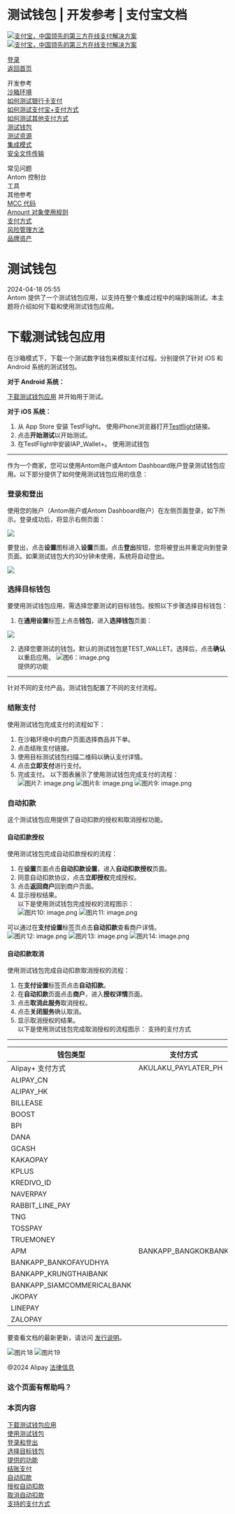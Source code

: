 测试钱包 | 开发参考 | 支付宝文档
==================

[![支付宝，中国领先的第三方在线支付解决方案](https://ac.alipay.com/storage/2024/3/26/d66c43c0-440d-4c97-9976-f2028a2c8c5e.svg)](/docs/) [![支付宝，中国领先的第三方在线支付解决方案](https://ac.alipay.com/storage/2024/3/26/a48bd336-aea0-4f16-bf83-616eacbb4434.svg)](/docs/)

[登录](https://global.alipay.com/ilogin/account_login.htm?goto=https%3A%2F%2Fglobal.alipay.com%2Fdocs%2Fac%2Fref%2Ftestwallet)  
[返回首页](../../)  

开发参考  
[沙箱环境](/docs/ac/ref/sandbox)  
[如何测试银行卡支付](/docs/ac/ref/card)  
[如何测试支付宝+支付方式](/docs/ac/ref/wallet)  
[如何测试其他支付方式](/docs/ac/ref/other)  
[测试钱包](/docs/ac/ref/testwallet)  
[测试资源](/docs/ac/ref/test_resource)  
[集成模式](/docs/ac/ref/oy9921)  
[安全文件传输](/docs/ac/ref/xgcpey)  

常见问题  
Antom 控制台  
工具  
其他参考  
[MCC 代码](/docs/ac/ref/mcccodes)  
[Amount 对象使用规则](/docs/ac/ref/cc)  
[支付方式](/docs/ac/ref/payment_method)  
[风险管理方法](/docs/ac/ref/risk_methods)  
[品牌资产](/docs/ac/ref/brandasset)  

测试钱包
==========

2024-04-18 05:55  
Antom 提供了一个测试钱包应用，以支持在整个集成过程中的端到端测试。本主题将介绍如何下载和使用测试钱包应用。

下载测试钱包应用
============================

在沙箱模式下，下载一个测试数字钱包来模拟支付过程。分别提供了针对 iOS 和 Android 系统的测试钱包。

**对于 Android 系统：**

[下载测试钱包应用](https://mdn.alipayobjects.com/portal_1iloqt/afts/file/A*Fw2yT4DEr3QAAAAAAAAAAAAAAQAAAQ) 并开始用于测试。

**对于 iOS 系统：**

1.  从 App Store 安装 TestFlight。
使用iPhone浏览器打开[Testflight](https://testflight.apple.com/join/eFAxdeIz)链接。
2. 点击**开始测试**以开始测试。
3. 在TestFlight中安装IAP\_Wallet+。
使用测试钱包
------------

作为一个商家，您可以使用Antom账户或Antom Dashboard账户登录测试钱包应用。以下部分提供了如何使用测试钱包应用的信息：

### 登录和登出

使用您的账户（Antom账户或Antom Dashboard账户）在左侧页面登录，如下所示。登录成功后，将显示右侧页面：

![](https://idocs-assets.marmot-cloud.com/storage/idocs87c36dc8dac653c1/1710230248667-539ab7be-b830-421f-9e2f-071b1e4c00ab.png)

要登出，点击**设置**图标进入**设置**页面。点击**登出**按钮，您将被登出并重定向到登录页面。如果测试钱包大约30分钟未使用，系统将自动登出。

![](https://idocs-assets.marmot-cloud.com/storage/idocs87c36dc8dac653c1/1710486045856-c3a00972-f335-4d3c-9a57-f880d37e4d98.png)

### 选择目标钱包

要使用测试钱包应用，需选择您要测试的目标钱包。按照以下步骤选择目标钱包：

1. 在**通用设置**标签上点击**钱包**，进入**选择钱包**页面：

![](https://idocs-assets.marmot-cloud.com/storage/idocs87c36dc8dac653c1/1710231746255-2b367efb-853f-486d-a04d-a60b4ed1acbe.png)

2. 选择您要测试的钱包。默认的测试钱包是TEST\_WALLET。选择后，点击**确认**以重启应用。
![图6：image.png](https://idocs-assets.marmot-cloud.com/storage/idocs87c36dc8dac653c1/1710231753094-322a8486-4e63-4690-ae7d-3836d476da5a.png)  
提供的功能
----------------

针对不同的支付产品，测试钱包配置了不同的支付流程。
### 结账支付
使用测试钱包完成支付的流程如下：
1. 在沙箱环境中的商户页面选择商品并下单。
2. 点击结账支付链接。
3. 使用目标测试钱包扫描二维码以确认支付详情。
4. 点击**立即支付**进行支付。
5. 完成支付。
以下图表展示了使用测试钱包完成支付的流程：
![图片7: image.png](https://idocs-assets.marmot-cloud.com/storage/idocs87c36dc8dac653c1/1710231260186-8d522bf5-0864-4181-8263-d198690ea294.png) ![图片8: image.png](https://idocs-assets.marmot-cloud.com/storage/idocs87c36dc8dac653c1/1710231270735-876be9fc-5b37-4a09-87c2-b146a7718888.png) ![图片9: image.png](https://idocs-assets.marmot-cloud.com/storage/idocs87c36dc8dac653c1/1710231283218-63c4e074-8078-4409-a9a1-3503c7c46cac.png)
### 自动扣款  
这个测试钱包应用提供了自动扣款的授权和取消授权功能。  

#### 自动扣款授权  
使用测试钱包完成自动扣款授权的流程：  
1. 在**设置**页面点击**自动扣款设置**，进入**自动扣款授权**页面。
2. 同意自动扣款协议，点击**立即授权**完成授权。
3. 点击**返回商户**回到商户页面。
4. 显示授权结果。  
以下是使用测试钱包完成授权的流程图示：  
![图片10: image.png](https://idocs-assets.marmot-cloud.com/storage/idocs87c36dc8dac653c1/1655997787774-be50cc28-cf78-483c-aa00-5700b7bf4be7.png) ![图片11: image.png](https://idocs-assets.marmot-cloud.com/storage/idocs87c36dc8dac653c1/1655997797928-ace92074-a547-4590-b718-06b8481fd08c.png)  

可以通过在**支付设置**标签页点击**自动扣款**查看商户详情。  
![图片12: image.png](https://idocs-assets.marmot-cloud.com/storage/idocs87c36dc8dac653c1/1655997804874-d856d579-df13-484e-83e6-d590aded1f2a.png) ![图片13: image.png](https://idocs-assets.marmot-cloud.com/storage/idocs87c36dc8dac653c1/1655997810433-ed313314-0020-4b2f-a3f7-caad550fb128.png) ![图片14: image.png](https://idocs-assets.marmot-cloud.com/storage/idocs87c36dc8dac653c1/1655997862404-3860f89c-c849-45fa-9bd9-c4c0ff476aa8.png)  

#### 自动扣款取消  
使用测试钱包完成自动扣款取消授权的流程：  
1. 在**支付设置**标签页点击**自动扣款**。
2. 在**自动扣款**页面点击**商户**，进入**授权详情**页面。
3. 点击**取消此服务**取消授权。
4. 点击**关闭服务**确认取消。
5. 显示取消授权的结果。  
以下是使用测试钱包完成取消授权的流程图示：
支持的支付方式
----------------

| **钱包类型** | **支付方式** |
| --- | --- |
| Alipay+ 支付方式 | AKULAKU\_PAYLATER\_PH |
| ALIPAY\_CN |
| ALIPAY\_HK |
| BILLEASE |
| BOOST |
| BPI |
| DANA |
| GCASH |
| KAKAOPAY |
| KPLUS |
| KREDIVO\_ID |
| NAVERPAY |
| RABBIT\_LINE\_PAY |
| TNG |
| TOSSPAY |
| TRUEMONEY |
| APM | BANKAPP\_BANGKOKBANK |
| BANKAPP\_BANKOFAYUDHYA |
| BANKAPP\_KRUNGTHAIBANK |
| BANKAPP\_SIAMCOMMERICALBANK |
| JKOPAY |
| LINEPAY |
| ZALOPAY |

要查看文档的最新更新，请访问 [发行说明](https://global.alipay.com/docs/releasenotes)。

![图片18](https://ac.alipay.com/storage/2021/5/20/19b2c126-9442-4f16-8f20-e539b1db482a.png) ![图片19](https://ac.alipay.com/storage/2021/5/20/e9f3f154-dbf0-455f-89f0-b3d4e0c14481.png)

@2024 Alipay [法律信息](https://global.alipay.com/docs/ac/platform/membership)

### 这个页面有帮助吗？

### 本页内容

[下载测试钱包应用](#VMtOR "下载测试钱包应用")  
[使用测试钱包](#b0IMZ "使用测试钱包")  
[登录和登出](#QXkv0 "登录和登出")  
[选择目标钱包](#OAoPl "选择目标钱包")  
[提供的功能](#riI1b "提供的功能")  
[结账支付](#oqIU6 "结账支付")  
[自动扣款](#yROv5 "自动扣款")  
[授权自动扣款](#zW87M "授权自动扣款")  
[取消自动扣款](#OPvVW "取消自动扣款")  
[支持的支付方式](#R7VtY "支持的支付方式")
